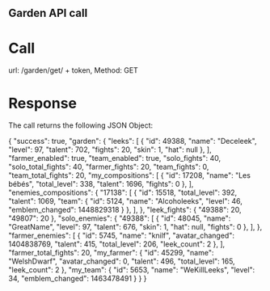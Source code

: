 Garden API call
--------------


Call
====
url: /garden/get/ + token,
Method: GET


Response
========

The call returns the following JSON Object:

{
  "success": true,
  "garden": {
    "leeks": [
      {
        "id": 49388,
        "name": "Deceleek",
        "level": 97,
        "talent": 702,
        "fights": 20,
        "skin": 1,
        "hat": null
      },
    ],
    "farmer_enabled": true,
    "team_enabled": true,
    "solo_fights": 40,
    "solo_total_fights": 40,
    "farmer_fights": 20,
    "team_fights": 0,
    "team_total_fights": 20,
    "my_compositions": [
      {
        "id": 17208,
        "name": "Les bébés",
        "total_level": 338,
        "talent": 1696,
        "fights": 0
      },
    ],
    "enemies_compositions": {
      "17138": [
        {
          "id": 15518,
          "total_level": 392,
          "talent": 1069,
          "team": {
            "id": 5124,
            "name": "Alcoholeeks",
            "level": 46,
            "emblem_changed": 1448829318
          }
        },
      ],
    },
    "leek_fights": {
      "49388": 20,
      "49807": 20
    },
    "solo_enemies": {
      "49388": [
        {
          "id": 48045,
          "name": "GreatName",
          "level": 97,
          "talent": 676,
          "skin": 1,
          "hat": null,
          "fights": 0
        },
      ],
    },
    "farmer_enemies": [
      {
        "id": 5745,
        "name": "knilf",
        "avatar_changed": 1404838769,
        "talent": 415,
        "total_level": 206,
        "leek_count": 2
      },
    ],
    "farmer_total_fights": 20,
    "my_farmer": {
      "id": 45299,
      "name": "WelshDwarf",
      "avatar_changed": 0,
      "talent": 496,
      "total_level": 165,
      "leek_count": 2
    },
    "my_team": {
      "id": 5653,
      "name": "WeKillLeeks",
      "level": 34,
      "emblem_changed": 1463478491
    }
  }
}
